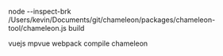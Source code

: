node --inspect-brk  /Users/kevin/Documents/git/chameleon/packages/chameleon-tool/chameleon.js build

vuejs mpvue webpack compile chameleon 